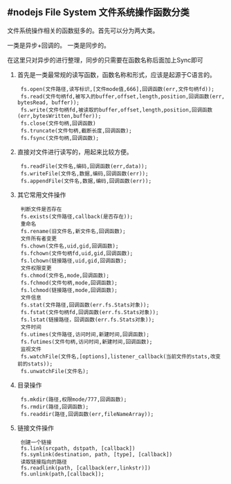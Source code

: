#nodejs File System 文件系统操作函数分类
----
文件系统操作相关的函数挺多的。首先可以分为两大类。

一类是异步+回调的。 一类是同步的。

在这里只对异步的进行整理，同步的只需要在函数名称后面加上Sync即可

1. 首先是一类最常规的读写函数，函数名称和形式，应该是起源于C语言的。


		fs.open(文件路径,读写标识,[文件mode值,666],回调函数(err,文件句柄fd));          
		fs.read(文件句柄fd,被写入的buffer,offset,length,position,回调函数(err, bytesRead, buffer));          
		fs.write(文件句柄fd,被读取的buffer,offset,length,position,回调函数(err,bytesWritten,buffer));          
		fs.close(文件句柄,回调函数)          
		fs.truncate(文件句柄,截断长度,回调函数);          
		fs.fsync(文件句柄,回调函数);

2. 直接对文件进行读写的，用起来比较方便。


		fs.readFile(文件名,编码,回调函数(err,data));       
		fs.writeFile(文件名,数据,编码,回调函数(err));       
		fs.appendFile(文件名,数据,编码,回调函数(err));

3. 其它常用文件操作


		判断文件是否存在      
		fs.exists(文件路径,callback(是否存在));      
		重命名      
		fs.rename(旧文件名,新文件名,回调函数);      
		文件所有者变更      
		fs.chown(文件名,uid,gid,回调函数);
		fs.fchown(文件句柄fd,uid,gid,回调函数);
		fs.lchown(链接路径,uid,gid,回调函数);      
		文件权限变更      
		fs.chmod(文件名,mode,回调函数);
		fs.fchmod(文件句柄,mode,回调函数);
		fs.lchmod(链接路径,mode,回调函数);      
		文件信息      
		fs.stat(文件路径,回调函数(err.fs.Stats对象));
		fs.fstat(文件句柄fd,回调函数(err.fs.Stats对象));
		fs.lstat(链接路径，回调函数(err.fs.Stats对象));      
		文件时间      
		fs.utimes(文件路径,访问时间,新建时间,回调函数);
		fs.futimes(文件句柄,访问时间,新建时间,回调函数);      
		监视文件      
		fs.watchFile(文件名,[options],listener_callback(当前文件的stats,改变前的stats));      
		fs.unwatchFile(文件名);
4. 目录操作

		fs.mkdir(路径,权限mode/777,回调函数);    
		fs.rmdir(路径,回调函数);    
		fs.readdir(路径,回调函数(err,fileNameArray));
5. 链接文件操作

		创建一个链接   
		fs.link(srcpath, dstpath, [callback])   
		fs.symlink(destination, path, [type], [callback])   
		读取链接指向的路径   
		fs.readlink(path, [callback(err,linkstr)])   
		fs.unlink(path,[callback]);
